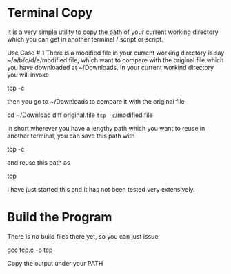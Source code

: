 Terminal Copy
=============
It is a very simple utility to copy the path of your current working directory 
which you can get in another terminal / script or script. 

Use Case # 1
There is a modified file in your current working directory is say ~/a/b/c/d/e/modified.file, which want to compare 
with the original file which you have downloaded at ~/Downloads. In your current workind directory you will invoke

tcp -c

then you go to ~/Downloads to compare it with the original file

cd ~/Download 
diff original.file `tcp -c`/modified.file

In short wherever you have a lengthy path which you want to reuse in another terminal, you can save this path with 

tcp -c

and reuse this path as

tcp

I have just started this and it has not been tested very extensively. 

Build the Program
=================
There is no build files there yet, so you can just issue

gcc tcp.c -o tcp

Copy the output under your PATH
